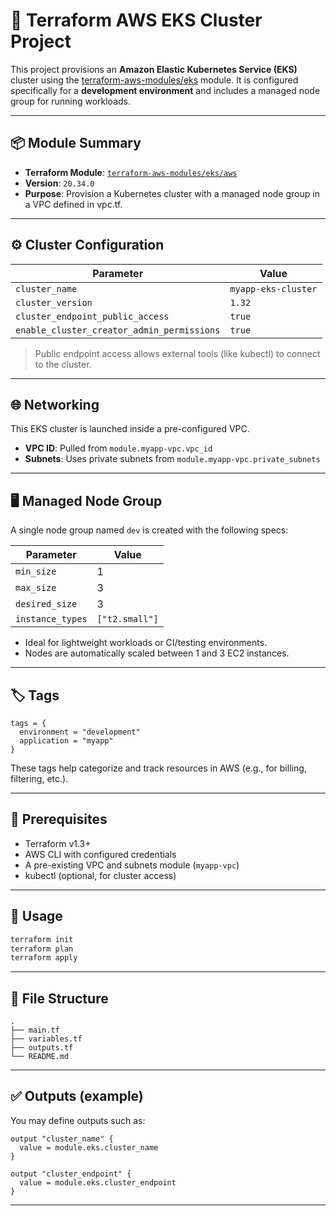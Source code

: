 # 🚀 Terraform AWS EKS Cluster Project

This project provisions an **Amazon Elastic Kubernetes Service (EKS)** cluster using the [terraform-aws-modules/eks](https://registry.terraform.io/modules/terraform-aws-modules/eks/aws) module. It is configured specifically for a **development environment** and includes a managed node group for running workloads.

---

## 📦 Module Summary

- **Terraform Module**: [`terraform-aws-modules/eks/aws`](https://registry.terraform.io/modules/terraform-aws-modules/eks/aws)
- **Version**: `20.34.0`
- **Purpose**: Provision a Kubernetes cluster with a managed node group in a VPC defined in vpc.tf.

---

## ⚙️ Cluster Configuration

| Parameter                         | Value                     |
|----------------------------------|---------------------------|
| `cluster_name`                   | `myapp-eks-cluster`       |
| `cluster_version`                | `1.32`                    |
| `cluster_endpoint_public_access` | `true`                    |
| `enable_cluster_creator_admin_permissions` | `true`        |

> Public endpoint access allows external tools (like kubectl) to connect to the cluster.

---

## 🌐 Networking

This EKS cluster is launched inside a pre-configured VPC.

- **VPC ID**: Pulled from `module.myapp-vpc.vpc_id`
- **Subnets**: Uses private subnets from `module.myapp-vpc.private_subnets`

---

## 🖥️ Managed Node Group

A single node group named `dev` is created with the following specs:

| Parameter       | Value          |
|----------------|----------------|
| `min_size`     | 1              |
| `max_size`     | 3              |
| `desired_size` | 3              |
| `instance_types` | `["t2.small"]` |

- Ideal for lightweight workloads or CI/testing environments.
- Nodes are automatically scaled between 1 and 3 EC2 instances.

---

## 🏷️ Tags

```hcl
tags = {
  environment = "development"
  application = "myapp"
}
```

These tags help categorize and track resources in AWS (e.g., for billing, filtering, etc.).

---

## 📌 Prerequisites

- Terraform v1.3+
- AWS CLI with configured credentials
- A pre-existing VPC and subnets module (`myapp-vpc`)
- kubectl (optional, for cluster access)

---

## 🚀 Usage

```bash
terraform init
terraform plan
terraform apply
```

---

## 📁 File Structure

```
.
├── main.tf
├── variables.tf
├── outputs.tf
└── README.md
```

---

## ✅ Outputs (example)

You may define outputs such as:

```hcl
output "cluster_name" {
  value = module.eks.cluster_name
}

output "cluster_endpoint" {
  value = module.eks.cluster_endpoint
}
```

---
